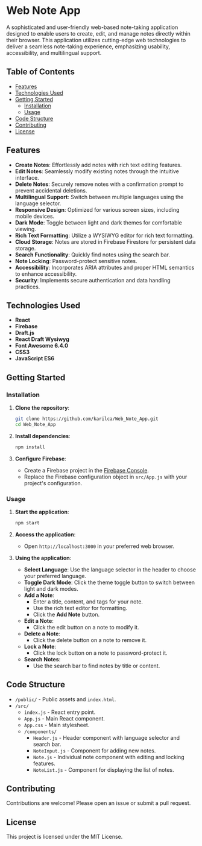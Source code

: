 # Web Note App

A sophisticated and user-friendly web-based note-taking application designed to enable users to create, edit, and manage notes directly within their browser. This application utilizes cutting-edge web technologies to deliver a seamless note-taking experience, emphasizing usability, accessibility, and multilingual support.

## Table of Contents

- [Features](#features)
- [Technologies Used](#technologies-used)
- [Getting Started](#getting-started)
    - [Installation](#installation)
    - [Usage](#usage)
- [Code Structure](#code-structure)
- [Contributing](#contributing)
- [License](#license)

## Features

- **Create Notes**: Effortlessly add notes with rich text editing features.
- **Edit Notes**: Seamlessly modify existing notes through the intuitive interface.
- **Delete Notes**: Securely remove notes with a confirmation prompt to prevent accidental deletions.
- **Multilingual Support**: Switch between multiple languages using the language selector.
- **Responsive Design**: Optimized for various screen sizes, including mobile devices.
- **Dark Mode**: Toggle between light and dark themes for comfortable viewing.
- **Rich Text Formatting**: Utilize a WYSIWYG editor for rich text formatting.
- **Cloud Storage**: Notes are stored in Firebase Firestore for persistent data storage.
- **Search Functionality**: Quickly find notes using the search bar.
- **Note Locking**: Password-protect sensitive notes.
- **Accessibility**: Incorporates ARIA attributes and proper HTML semantics to enhance accessibility.
- **Security**: Implements secure authentication and data handling practices.

## Technologies Used

- **React**
- **Firebase**
- **Draft.js**
- **React Draft Wysiwyg**
- **Font Awesome 6.4.0**
- **CSS3**
- **JavaScript ES6**

## Getting Started

### Installation

1. **Clone the repository**:
    ```bash
    git clone https://github.com/karilca/Web_Note_App.git
    cd Web_Note_App
    ```

2. **Install dependencies**:
    ```bash
    npm install
    ```

3. **Configure Firebase**:
    - Create a Firebase project in the [Firebase Console](https://console.firebase.google.com/).
    - Replace the Firebase configuration object in `src/App.js` with your project's configuration.

### Usage

1. **Start the application**:
    ```bash
    npm start
    ```

2. **Access the application**:
    - Open `http://localhost:3000` in your preferred web browser.

3. **Using the application**:
    - **Select Language**: Use the language selector in the header to choose your preferred language.
    - **Toggle Dark Mode**: Click the theme toggle button to switch between light and dark modes.
    - **Add a Note**:
        - Enter a title, content, and tags for your note.
        - Use the rich text editor for formatting.
        - Click the **Add Note** button.
    - **Edit a Note**:
        - Click the edit button on a note to modify it.
    - **Delete a Note**:
        - Click the delete button on a note to remove it.
    - **Lock a Note**:
        - Click the lock button on a note to password-protect it.
    - **Search Notes**:
        - Use the search bar to find notes by title or content.

## Code Structure

- `/public/` - Public assets and `index.html`.
- `/src/`
  - `index.js` - React entry point.
  - `App.js` - Main React component.
  - `App.css` - Main stylesheet.
  - `/components/`
    - `Header.js` - Header component with language selector and search bar.
    - `NoteInput.js` - Component for adding new notes.
    - `Note.js` - Individual note component with editing and locking features.
    - `NoteList.js` - Component for displaying the list of notes.

## Contributing

Contributions are welcome! Please open an issue or submit a pull request.

## License

This project is licensed under the MIT License.